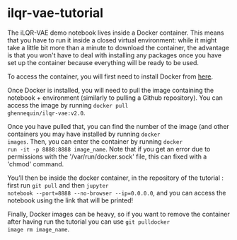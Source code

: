 # ilqr-vae-tutorial

The iLQR-VAE demo notebook lives inside a Docker container. This means that you have to run it inside a closed virtual environment: while it might take a little bit more than a minute to download the container, the advantage is that you won't have to deal with installing any packages once you have set up the container because everything will be ready to be used.

To access the container, you will first need to install Docker from [here](https://docs.docker.com/engine/install/). 

Once Docker is installed, you will need to pull the image containing the notebook + environment (similarly to pulling a Github repository). 
You can access the image by running <code>docker pull ghennequin/ilqr-vae:v2.0</code>.

Once you have pulled that, you can find the number of the image (and other containers you may have installed by running <code>docker images</code>.
Then, you can enter the container by running <code>docker run -it -p 8888:8888 image_name</code>. Note that if you get an error due to permissions with the '/var/run/docker.sock' file, this can fixed with a 'chmod' command.

You’ll then be inside the docker container, in the repository of the tutorial : first run <code>git pull</code> and then <code>jupyter notebook --port=8888 --no-browser --ip=0.0.0.0</code>, and you can access the notebook using the link that will be printed!

Finally, Docker images can be heavy, so if you want to remove the container after having run the tutorial you can use <code>git pulldocker image rm image_name</code>.

